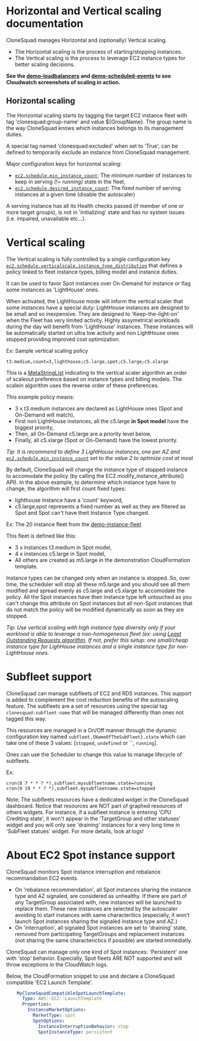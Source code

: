 

# Horizontal and Vertical scaling documentation


CloneSquad manages Horizontal and (optionally) Vertical scaling.

* The Horizontal scaling is the process of starting/stopping instances.
* The Vertical scaling is the process to leverage EC2 instance types for better scaling decisions.

**See the [demo-loadbalancers](../examples/environments/demo-loadbalancers) and [demo-scheduled-events](../examples/environments/demo-scheduled-events) to see Cloudwatch screenshots of scaling in action.**

## Horizontal scaling

The Horizontal scaling starts by tagging the target EC2 instance fleet with tag 'clonesquad:group-name' and value ${GroupName}.
The group name is the way CloneSquad knows which instances belongs to its management duties.

A special tag named 'clonesquad:excluded' when set to 'True', can be defined to temporarily exclude an instance from 
CloneSquad management.

Major configuration keys for horizontal scaling:
* [`ec2.schedule.min_instance_count`](CONFIGURATION_REFERENCE.md#ec2schedulemin_instance_count): The minimum number of instances to keep in serving *(!= running)* state in the fleet,
* [`ec2.schedule.desired_instance_count`](CONFIGURATION_REFERENCE.md#ec2scheduledesired_instance_count): The fixed number of serving instances at a given time (disable the autoscaler)

A serving instance has all its Health checks passed (if member of one or more target groups), is not in 'initializing' state and
has no system issues (i.e. impaired, unavailable etc...).

# Vertical scaling

The Vertical scaling is fully controlled by a single configuration key [`ec2.schedule.verticalscale.instance_type_distribution`](CONFIGURATION_REFERENCE.md#ec2scheduleverticalscaleinstance_type_distribution)
that defines a policy linked to fleet instance types, billing model and instance duties.

It can be used to favor Spot instances over On-Demand for instance or flag some instances as 'LightHouse' ones.

When activated, the LightHouse mode will inform the vertical scaler that some instances have a special duty: LightHouse instances
are designed to be small and so inexpensive. They are designed to 'Keep-the-light-on' when the Fleet has very limited activity. 
Highly assymetrical workloads during the day will benefit from 'LightHouse' instances. These instances will be automatically started
on ultra low activity and non LightHouse ones stopped providing improved cost optimization.

Ex: Sample vertical scaling policy

	t3.medium,count=3,lighthouse;c5.large,spot;c5.large;c5.xlarge

This is a [MetaStringList](CONFIGURATION_REFERENCE.md#MetaStringList) indicating to the vertical scaler algorithm
an order of scaleout preference based on instance types and billing models. The scalein algorithm uses the reverse order
of these preferences.

This example policy means:
* 3 x t3.medium instances are declared as LightHouse ones (Spot and On-Demand will match),
* First non LightHouse instances, all the c5.large **in Spot model** have the biggest priority,
* Then, all On-Demand c5.large are a priority level below,
* Finally, all c5.xlarge (Spot or On-Demand) have the lowest priority.

*Tip: It is recommend to define 3 LightHouse instances, one per AZ and [`ec2.schedule.min_instance_count`](CONFIGURATION_REFERENCE#ec2schedulemin_instance_count) set to the value 2 to optimize cost at most*

By default, CloneSquad will change the instance type of stopped instance to accomodate the policy (by calling the EC2.modify_instance_attribute() API).
In the above example, to determine which instance type have to change, the algorithm will first count fixed types:
* lighthouse instance have a 'count' keyword,
* c5.large,spot represents a fixed number as well as they are filtered as Spot and Spot can't have theit Instance Type changed.

Ex: The 20 instance fleet from the [demo-instance-fleet](../examples/environments/demo-instance-fleet/)

This fleet is defined like this:
* 3 x instances t3.medium in Spot model,
* 4 x instances c5.large in Spot model,
* All others are created as m5.large in the demonstration CloudFormation template.

Instance types can be changed only when an instance is stopped. So, over time, the scheduler will stop all these m5.large and 
you should see all them modified and spread evenly as c5.large and c5.xlarge to accomodate the policy.
All the Spot instances have their instance type left untouched as you can't change this attribute on Spot instances but all non-Spot instances
that do not match the policy will be modified dynamically as soon as they are stopped.

*Tip: Use vertical scaling with high instance type diversity only if your workload is able to leverage
a non-homogeneous fleet (ex: using [Least Outstanding Requests algorithm](https://docs.aws.amazon.com/elasticloadbalancing/latest/application/load-balancer-target-groups.html#modify-routing-algorithm). If not, prefer this setup: one small/cheap instance type for LighHouse instances and a single instance 
type for non-LightHouse ones.*

# Subfleet support

CloneSquad can manage subfleets of EC2 and RDS instances. This support is added to complement the cost reduction benefits of the autoscaling feature.
The subfleets are a set of resources using the special tag `clonesquad:subfleet-name` that will be managed differently than ones
not tagged this way.

This resources are managed in a On/Off manner through the dynamic configuration key named `subfleet.{NameOfTheSubFleet}.state` which can take one
of these 3 values: [`stopped`, `undefined` or ``, `running`].

Ones can use the Scheduler to change this value to manage lifecycle of subfleets.

Ex:

	cron(0 7 * * ? *),subfleet.mysubfleetname.state=running
	cron(0 19 * * ? *),subfleet.mysubfleetname.state=stopped

Note: The subfleets resources have a dedicated widget in the CloneSquad dashboard. Notice that resources are NOT part of graphed 
resources of others widgets. For instance, if a subfleet instance is entering 'CPU Crediting state', it won't appear in the 'TargetGroup and other statuses'
widget and you will only see 'draining' instances for a very long time in 'SubFleet statues' widget. For more details, look at logs!

# About EC2 Spot instance support

CloneSquad monitors Spot instance interruption and rebalance recommandation EC2 events. 
* On 'rebalance recommendation', all Spot instances sharing the instance type and AZ signaled, are considered as unhealthy. If there are part of any TargetGroup
associated with, new instances will be launched to replace them. These new instances are selected by the autoscaler avoiding to start instances
with same characteritics (especially, it won't launch Spot instances sharing the signaled instance type and AZ.)
* On 'interruption', all signaled Spot instances are set to 'draining' state, removed from participating TargetGroups and replacement instances (not
sharing the same characterictics if possible) are started immediatly. 

CloneSquad can manage only one kind of Spot instances: 'Persistent' one with 'stop' behavior. Especially, Spot fleets ARE NOT supported and
will throw exceptions in the CloudWatch logs.

Below, the CloudFormation snippet to use and declare a CloneSquad compatible 'EC2 Launch Template'.

```yaml
    MyCloneSquadCompatibleSpotLaunchTemplate:
      Type: AWS::EC2::LaunchTemplate
      Properties:
        InstanceMarketOptions:
          MarketType: spot
          SpotOptions:
            InstanceInterruptionBehavior: stop
            SpotInstanceType: persistent
```


